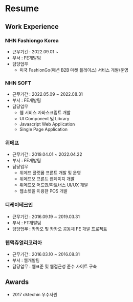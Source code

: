 # Resume

## Work Experience

### NHN Fashiongo Korea

- 근무기간 : 2022.09.01 ~
- 부서 : FE개발팀
- 담당업무
  - 미국 FashionGo(패션 B2B 마켓 플레이스) 서비스 개발/운영

### NHN SOFT

- 근무기간 : 2022.05.09 ~ 2022.08.31
- 부서 : FE개발팀
- 담당업무
  - 웹 서비스 자바스크립트 개발
  - UI Component 및 Library
  - Javascript Web Application
  - Single Page Application

### 위메프

- 근무기간 : 2019.04.01 ~ 2022.04.22
- 부서 : FE개발팀
- 담당업무
  - 위메프 플랫폼 프론트 개발 및 운영
  - 위메프오 프론트 웹페이지 개발
  - 위메프오 어드민/파트너스 UI/UX 개발
  - 웹소켓을 이용한 POS 개발

### 디케이테크인

- 근무기간 : 2016.09.19 ~ 2019.03.31
- 부서 : FT개발팀
- 담당업무 : 카카오 및 카카오 공동체 FE 개발 프로젝트

### 웹액츄얼리코리아

- 근무기간 : 2016.03.10 ~ 2016.08.31
- 부서 : 웹개발팀
- 담당업무 : 웹표준 및 웹접근성 준수 사이트 구축

## Awards

- 2017 dktechin 우수사원
